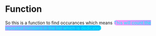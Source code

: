 # Function

So this is a function to find occurances
which means <span style="color: #0ff;background: rgb(94,16,175);
background: linear-gradient(90deg, rgba(94,16,175,1) 0%, rgba(255,152,249,1) 0%, rgba(0,186,251,1) 87%);); border-radius: 50px;border: 1px solid #fff">This will count the repeated numbers in the list which is dedicated</span>